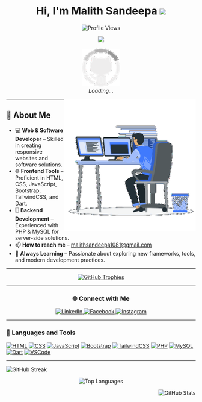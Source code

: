 <h1 align="center">Hi, I'm Malith Sandeepa <img src="https://media.giphy.com/media/hvRJCLFzcasrR4ia7z/giphy.gif" width="35"></h1>

<p align="center">
  <img src="https://komarev.com/ghpvc/?username=AngelRogue&label=Profile%20views&color=0e75b6&style=flat" alt="Profile Views" />
</p>

<p align="center">
  <a href="https://github.com/DenverCoder1/readme-typing-svg">
    <img src="https://readme-typing-svg.herokuapp.com?font=Time+New+Roman&color=cyan&size=25&center=true&vCenter=true&width=600&height=100&lines=Welcome+to+My+GitHub+Profile;Web+Developer;Software+Developer;Always+Learning+New+Technologies">
  </a>
</p>

<!-- Animated GitHub Logo -->
<p align="center">
  <img src="https://raw.githubusercontent.com/AngelRogue/AngelRogue/main/Images/GitHub_optimized.gif?raw=true&v=2" 
       alt="GitHub Octocat Logo" height="100">
  <br>
  <em>Loading...</em>
</p>

<!-- Right Side Animation -->
<img align="right" 
     src="https://raw.githubusercontent.com/AngelRogue/AngelRogue/main/Images/Right_Side_optimized.gif?raw=true&v=2" 
     width="350px">

---

## 🚀 About Me
- 💻 **Web & Software Developer** – Skilled in creating responsive websites and software solutions.  
- 🌐 **Frontend Tools** – Proficient in HTML, CSS, JavaScript, Bootstrap, TailwindCSS, and Dart.  
- 🗄️ **Backend Development** – Experienced with PHP & MySQL for server-side solutions.  
- 📫 **How to reach me** – [malithsandeepa1081@gmail.com](mailto:malithsandeepa1081@gmail.com)  
- 🚀 **Always Learning** – Passionate about exploring new frameworks, tools, and modern development practices.  

---

<p align="center">
  <a href="https://github.com/ryo-ma/github-profile-trophy">
    <img src="https://github-profile-trophy.vercel.app/?username=AngelRogue&margin-w=15" alt="GitHub Trophies" />
  </a>
</p>

---

<h3 align="center">🌐 Connect with Me</h3>
<p align="center">
  <a href="https://linkedin.com/in/malith-sandeepa" target="_blank">
    <img src="https://skillicons.dev/icons?i=linkedin" alt="LinkedIn" />
  </a>
  <a href="https://www.facebook.com/profile.php?id=100071177107363" target="_blank">
    <img src="https://skillicons.dev/icons?i=facebook" alt="Facebook" />
  </a>
  <a href="https://www.instagram.com/malithsandeepa.2003/" target="_blank">
    <img src="https://skillicons.dev/icons?i=instagram" alt="Instagram" />
  </a>
</p>

---

<h3 align="left"> 🚀 Languages and Tools </h3>

[![HTML](https://skillicons.dev/icons?i=html)](https://en.wikipedia.org/wiki/HTML)
[![CSS](https://skillicons.dev/icons?i=css)](https://en.wikipedia.org/wiki/CSS)
[![JavaScript](https://skillicons.dev/icons?i=js)](https://developer.mozilla.org/en-US/docs/Web/JavaScript)
[![Bootstrap](https://skillicons.dev/icons?i=bootstrap)](https://getbootstrap.com/)
[![TailwindCSS](https://skillicons.dev/icons?i=tailwind)](https://tailwindcss.com/)
[![PHP](https://skillicons.dev/icons?i=php)](https://www.php.net/)
[![MySQL](https://skillicons.dev/icons?i=mysql)](https://www.mysql.com/)
[![Dart](https://skillicons.dev/icons?i=dart)](https://dart.dev/)
[![VSCode](https://skillicons.dev/icons?i=vscode)](https://code.visualstudio.com/)

---

<p align="left">
  <img src="https://github-readme-streak-stats.herokuapp.com/?user=AngelRogue&theme=tokyonight" alt="GitHub Streak" />
</p>

<p align="center">
  <img src="https://github-readme-stats.vercel.app/api/top-langs?username=AngelRogue&show_icons=true&locale=en&layout=compact&theme=tokyonight" alt="Top Languages" />
</p>

<p align="right">
  <img src="https://github-readme-stats.vercel.app/api?username=AngelRogue&show_icons=true&theme=tokyonight" alt="GitHub Stats" />
</p>
